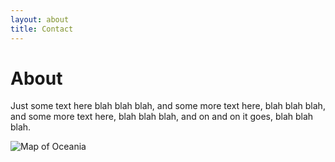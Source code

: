 ```yaml
---
layout: about
title: Contact
---
```


<h1 class="h1-title">About</h1>

Just some text here blah blah blah, and some more text here, blah blah blah, and some more text here, blah blah blah, and on and on it goes, blah blah blah.

<img alt="Map of Oceania" class="image-center" src="{{ site.baseurl}}/assets/images/australia.jpg">